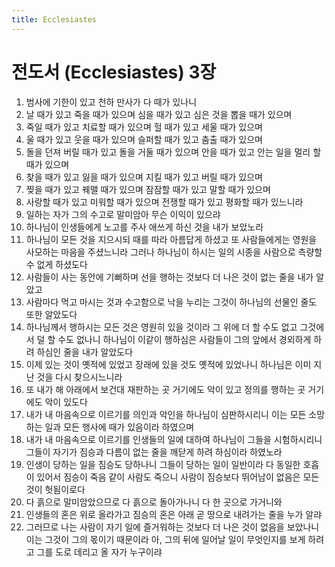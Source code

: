 ```yaml
---
title: Ecclesiastes
---
```


# 전도서 (Ecclesiastes) 3장
1. 범사에 기한이 있고 천하 만사가 다 때가 있나니
1. 날 때가 있고 죽을 때가 있으며 심을 때가 있고 심은 것을 뽑을 때가 있으며
1. 죽일 때가 있고 치료할 때가 있으며 헐 때가 있고 세울 때가 있으며
1. 울 때가 있고 웃을 때가 있으며 슬퍼할 때가 있고 춤출 때가 있으며
1. 돌을 던져 버릴 때가 있고 돌을 거둘 때가 있으며 안을 때가 있고 안는 일을 멀리 할 때가 있으며
1. 찾을 때가 있고 잃을 때가 있으며 지킬 때가 있고 버릴 때가 있으며
1. 찢을 때가 있고 꿰맬 때가 있으며 잠잠할 때가 있고 말할 때가 있으며
1. 사랑할 때가 있고 미워할 때가 있으며 전쟁할 때가 있고 평화할 때가 있느니라
1. 일하는 자가 그의 수고로 말미암아 무슨 이익이 있으랴
1. 하나님이 인생들에게 노고를 주사 애쓰게 하신 것을 내가 보았노라
1. 하나님이 모든 것을 지으시되 때를 따라 아름답게 하셨고 또 사람들에게는 영원을 사모하는 마음을 주셨느니라 그러나 하나님이 하시는 일의 시종을 사람으로 측량할 수 없게 하셨도다
1. 사람들이 사는 동안에 기뻐하며 선을 행하는 것보다 더 나은 것이 없는 줄을 내가 알았고
1. 사람마다 먹고 마시는 것과 수고함으로 낙을 누리는 그것이 하나님의 선물인 줄도 또한 알았도다
1. 하나님께서 행하시는 모든 것은 영원히 있을 것이라 그 위에 더 할 수도 없고 그것에서 덜 할 수도 없나니 하나님이 이같이 행하심은 사람들이 그의 앞에서 경외하게 하려 하심인 줄을 내가 알았도다
1. 이제 있는 것이 옛적에 있었고 장래에 있을 것도 옛적에 있었나니 하나님은 이미 지난 것을 다시 찾으시느니라
1. 또 내가 해 아래에서 보건대 재판하는 곳 거기에도 악이 있고 정의를 행하는 곳 거기에도 악이 있도다
1. 내가 내 마음속으로 이르기를 의인과 악인을 하나님이 심판하시리니 이는 모든 소망하는 일과 모든 행사에 때가 있음이라 하였으며
1. 내가 내 마음속으로 이르기를 인생들의 일에 대하여 하나님이 그들을 시험하시리니 그들이 자기가 짐승과 다름이 없는 줄을 깨닫게 하려 하심이라 하였노라
1. 인생이 당하는 일을 짐승도 당하나니 그들이 당하는 일이 일반이라 다 동일한 호흡이 있어서 짐승이 죽음 같이 사람도 죽으니 사람이 짐승보다 뛰어남이 없음은 모든 것이 헛됨이로다
1. 다 흙으로 말미암았으므로 다 흙으로 돌아가나니 다 한 곳으로 가거니와
1. 인생들의 혼은 위로 올라가고 짐승의 혼은 아래 곧 땅으로 내려가는 줄을 누가 알랴
1. 그러므로 나는 사람이 자기 일에 즐거워하는 것보다 더 나은 것이 없음을 보았나니 이는 그것이 그의 몫이기 때문이라 아, 그의 뒤에 일어날 일이 무엇인지를 보게 하려고 그를 도로 데리고 올 자가 누구이랴